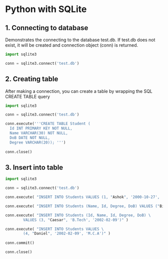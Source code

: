 # Python with SQLite


## 1. Connecting to database

Demonstrates the connecting to the database test.db. If test.db does not exist, it will be created and connection object (conn) is returned.
 
 ```python
import sqlite3

conn = sqlite3.connect('test.db')
```

## 2. Creating table

After making a connection, you can create a table by wrapping the SQL CREATE TABLE query 

```python
import sqlite3

conn = sqlite3.connect('test.db')

conn.execute('''CREATE TABLE Student (
  Id INT PRIMARY KEY NOT NULL, 
  Name VARCHAR(30) NOT NULL, 
  DoB DATE NOT NULL, 
  Degree VARCHAR(20)); ''')
  
conn.close()
```

## 3. Insert into table

```python
import sqlite3

conn = sqlite3.connect('test.db')

conn.execute( "INSERT INTO Students VALUES (1, "Ashok", '2000-10-27', 'M.Tech')" )

conn.execute( "INSERT INTO Students (Name, Id, Degree, DoB) VALUES ("Binu", 2, 'M.Tech', '2000-07-15')" )

conn.execute( "INSERT INTO Students (Id, Name, Id, Degree, DoB) \
        VALUES (3, "Caesar", 'B.Tech', '2002-02-09')" )

conn.execute( "INSERT INTO Students VALUES \
        (4, "Daniel", '2002-02-09', 'M.C.A')" )
        
conn.commit()

conn.close()
```


